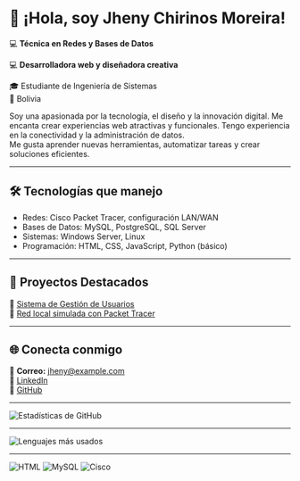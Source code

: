 # 👋 ¡Hola, soy Jheny Chirinos Moreira!

💻 **Técnica en Redes y Bases de Datos** 

💻  **Desarrolladora web y diseñadora creativa**

🎓 Estudiante de Ingeniería de Sistemas  
📍 Bolivia  

Soy una apasionada por la tecnología, el diseño y la innovación digital. Me encanta crear experiencias web atractivas y funcionales. Tengo experiencia en la conectividad y la administración de datos.  
Me gusta aprender nuevas herramientas, automatizar tareas y crear soluciones eficientes.

---

## 🛠️ Tecnologías que manejo
- Redes: Cisco Packet Tracer, configuración LAN/WAN  
- Bases de Datos: MySQL, PostgreSQL, SQL Server  
- Sistemas: Windows Server, Linux  
- Programación: HTML, CSS, JavaScript, Python (básico)

---

## 🚀 Proyectos Destacados
🔹 [Sistema de Gestión de Usuarios](https://github.com/jhenychirinos/gestion-usuarios)  
🔹 [Red local simulada con Packet Tracer](https://github.com/jhenychirinos/redes-packettracer)

---

## 🌐 Conecta conmigo
📧 **Correo:** jheny@example.com  
💼 [LinkedIn](https://linkedin.com/in/jhenychirinos)  
🐙 [GitHub](https://github.com/jhenychirinos)

---

![Estadísticas de GitHub](https://github-readme-stats.vercel.app/api?username=tuusuario&show_icons=true&theme=tokyonight)

---

![Lenguajes más usados](https://github-readme-stats.vercel.app/api/top-langs/?username=tuusuario&layout=compact&theme=tokyonight)

---

![HTML](https://img.shields.io/badge/HTML5-E34F26?style=for-the-badge&logo=html5&logoColor=white)
![MySQL](https://img.shields.io/badge/MySQL-005C84?style=for-the-badge&logo=mysql&logoColor=white)
![Cisco](https://img.shields.io/badge/Cisco-1BA0D7?style=for-the-badge&logo=cisco&logoColor=white)
